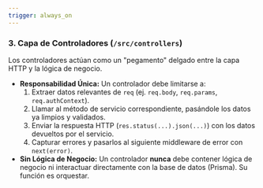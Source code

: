 ```yaml
---
trigger: always_on
---
```


### **3. Capa de Controladores (`/src/controllers`)**

Los controladores actúan como un "pegamento" delgado entre la capa HTTP y la lógica de negocio.

- **Responsabilidad Única:** Un controlador debe limitarse a:
  1.  Extraer datos relevantes de `req` (ej. `req.body`, `req.params`, `req.authContext`).
  2.  Llamar al método de servicio correspondiente, pasándole los datos ya limpios y validados.
  3.  Enviar la respuesta HTTP (`res.status(...).json(...)`) con los datos devueltos por el servicio.
  4.  Capturar errores y pasarlos al siguiente middleware de error con `next(error)`.
- **Sin Lógica de Negocio:** Un controlador **nunca** debe contener lógica de negocio ni interactuar directamente con la base de datos
  (Prisma). Su función es orquestar.
